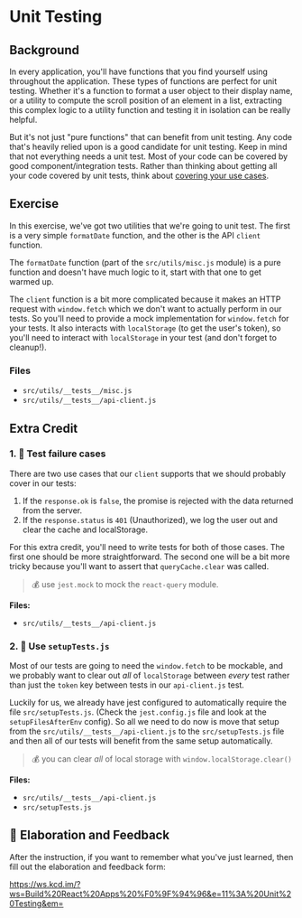 # Unit Testing

## Background

In every application, you'll have functions that you find yourself using
throughout the application. These types of functions are perfect for unit
testing. Whether it's a function to format a user object to their display name,
or a utility to compute the scroll position of an element in a list, extracting
this complex logic to a utility function and testing it in isolation can be
really helpful.

But it's not just "pure functions" that can benefit from unit testing. Any code
that's heavily relied upon is a good candidate for unit testing. Keep in mind
that not everything needs a unit test. Most of your code can be covered by good
component/integration tests. Rather than thinking about getting all your code
covered by unit tests, think about
[covering your use cases](https://kentcdodds.com/blog/how-to-know-what-to-test).

## Exercise

In this exercise, we've got two utilities that we're going to unit test. The
first is a very simple `formatDate` function, and the other is the API `client`
function.

The `formatDate` function (part of the `src/utils/misc.js` module) is a pure
function and doesn't have much logic to it, start with that one to get warmed
up.

The `client` function is a bit more complicated because it makes an HTTP request
with `window.fetch` which we don't want to actually perform in our tests. So
you'll need to provide a mock implementation for `window.fetch` for your tests.
It also interacts with `localStorage` (to get the user's token), so you'll need
to interact with `localStorage` in your test (and don't forget to cleanup!).

### Files

- `src/utils/__tests__/misc.js`
- `src/utils/__tests__/api-client.js`

## Extra Credit

### 1. 💯 Test failure cases

There are two use cases that our `client` supports that we should probably cover
in our tests:

1. If the `response.ok` is `false`, the promise is rejected with the data
   returned from the server.
2. If the `response.status` is `401` (Unauthorized), we log the user out and
   clear the cache and localStorage.

For this extra credit, you'll need to write tests for both of those cases. The
first one should be more straightforward. The second one will be a bit more
tricky because you'll want to assert that `queryCache.clear` was called.

> 💰 use `jest.mock` to mock the `react-query` module.

**Files:**

- `src/utils/__tests__/api-client.js`

### 2. 💯 Use `setupTests.js`

Most of our tests are going to need the `window.fetch` to be mockable, and we
probably want to clear out _all_ of `localStorage` between _every_ test rather
than just the `token` key between tests in our `api-client.js` test.

Luckily for us, we already have jest configured to automatically require the
file `src/setupTests.js`. (Check the `jest.config.js` file and look at the
`setupFilesAfterEnv` config). So all we need to do now is move that setup from
the `src/utils/__tests__/api-client.js` to the `src/setupTests.js` file and then
all of our tests will benefit from the same setup automatically.

> 💰 you can clear _all_ of local storage with `window.localStorage.clear()`

**Files:**

- `src/utils/__tests__/api-client.js`
- `src/setupTests.js`

## 🦉 Elaboration and Feedback

After the instruction, if you want to remember what you've just learned, then
fill out the elaboration and feedback form:

https://ws.kcd.im/?ws=Build%20React%20Apps%20%F0%9F%94%96&e=11%3A%20Unit%20Testing&em=
